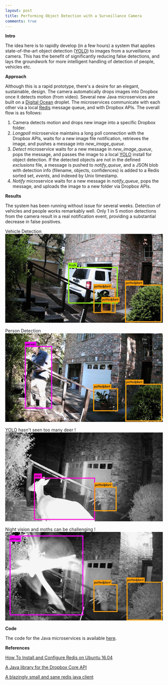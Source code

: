 ```yaml
---
layout: post
title: Performing Object Detection with a Surveillance Camera
comments: true
---
```


**Intro**

The idea here is to rapidly develop (in a few hours) a system that applies state-of-the-art object detection ([YOLO](https://pjreddie.com/darknet/yolo/)) to images from a surveillance camera. This has the benefit of significantly reducing false detections, and lays the groundwork for more intelligent handling of detection of people, vehicles etc.

**Approach**

Although this is a rapid prototype, there's a desire for an elegant, sustainable, design. The camera automatically drops images into Dropbox once it detects motion (from video). Several new Java microservices are built on a [Digital Ocean](https://www.digitalocean.com/) droplet. The microservices communicate with each other via a local [Redis](https://redis.io/) message queue, and with Dropbox APIs. The overall flow is as follows:

1. Camera detects motion and drops new image into a specific Dropbox folder.
2. *Longpoll* microservice maintains a long poll connection with the Dropbox APIs, waits for a new image file notification, retrieves the image, and pushes a message into *new_image_queue*.
3. *Detect* microservice waits for a new message in *new_image_queue*, pops the message, and passes the image to a local [YOLO](https://pjreddie.com/darknet/yolo/) install for object detection. If the detected objects are not in the defined *exclusions* file, a message is pushed to *notify_queue*, and a JSON blob with detection info (filename, objects, confidences) is added to a Redis sorted set, *events*, and indexed by Unix timestamp.
4. *Notify* microservice waits for a new message in *notify_queue*, pops the message, and uploads the image to a new folder via Dropbox APIs. 

**Results**

The system has been running without issue for several weeks. Detection of vehicles and people works remarkably well. Only 1 in 5 motion detections from the camera result in a real notification event, providing a substantial decrease in false positives.

Vehicle Detection
![vehicle detection](/images/detection-vehicle.jpg)

Person Detection
![person detection](/images/detection-person.jpg)

[YOLO](https://pjreddie.com/darknet/yolo/) hasn't seen too many deer !
![deer detection](/images/detection-deer.jpg)

Night vision and moths can be challenging !
![moth detection](/images/detection-moth.jpg)


**Code**

The code for the Java microservices is available [here](https://github.com/jamesjackson/object-detection-system).

**References**

[How To Install and Configure Redis on Ubuntu 16.04](https://www.digitalocean.com/community/tutorials/how-to-install-and-configure-redis-on-ubuntu-16-04)

[A Java library for the Dropbox Core API](https://github.com/dropbox/dropbox-sdk-java)

[A blazingly small and sane redis java client](https://github.com/xetorthio/jedis)






